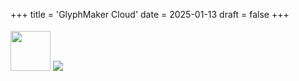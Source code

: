 +++
title = 'GlyphMaker Cloud'
date = 2025-01-13
draft = false
+++

<div class="technologies">
	<a title="Go"><img style="margin-top: 4px; width: 64px" src="/technologies-logos/golang.png"></a>
	<a title="Gin"><img src="/technologies-logos/gin.png"></a>
</div>